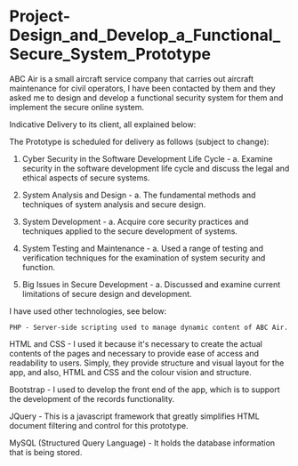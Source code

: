 
# Project-Design_and_Develop_a_Functional_Secure_System_Prototype
ABC Air is a small aircraft service company that carries out aircraft maintenance for civil operators, I have been contacted by them and they asked me to design and develop a functional security system for them and implement the secure online system. 


Indicative Delivery to its client, all explained below:
 
The Prototype is scheduled for delivery as follows (subject to change): 
  
1. Cyber Security in the Software Development Life Cycle - 
   a. Examine security in the software development life cycle and discuss the legal and ethical aspects of secure systems.
   
2. System Analysis and Design - 
   a. The fundamental methods and techniques of system analysis and secure design.
   
3. System Development - 
   a. Acquire core security practices and techniques applied to the secure development of systems.
   
4. System Testing and Maintenance - 
   a. Used a range of testing and verification techniques for the examination of system security and function.
   
5. Big Issues in Secure Development - 
   a. Discussed and examine current limitations of secure design and development.
   
 I have used other technologies, see below:

	PHP - Server-side scripting used to manage dynamic content of ABC Air.

 HTML and CSS - I used it because it's necessary to create the actual contents of the pages and necessary to provide ease of access and readability to users. Simply, they      provide  structure and visual layout for the app, and also, HTML and CSS and the colour vision and structure.

Bootstrap - I used to develop the front end of the app, which is to support the development of the records functionality.

JQuery - This is a javascript framework that greatly simplifies HTML document filtering and control for this prototype.

MySQL (Structured Query Language) - It holds the database information that is being stored.
